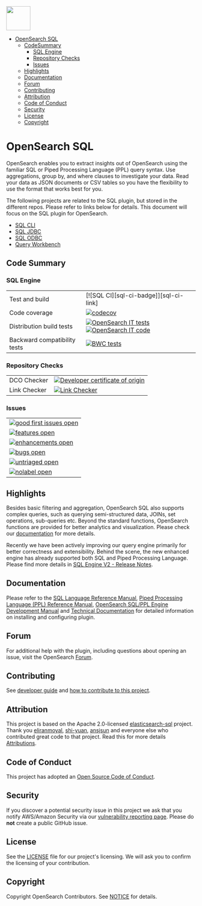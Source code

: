 <img src="https://opensearch.org/assets/brand/SVG/Logo/opensearch_logo_default.svg" height="64px"/>

- [OpenSearch SQL](#opensearch-sql)
  - [CodeSummary](#code-summary)
    - [SQL Engine](#sql-engine)
    - [Repository Checks](#repository-checks)
    - [Issues](#issues)
  - [Highlights](#highlights)
  - [Documentation](#documentation)
  - [Forum](#forum)
  - [Contributing](#contributing)
  - [Attribution](#attribution)
  - [Code of Conduct](#code-of-conduct)
  - [Security](#security)
  - [License](#license)
  - [Copyright](#copyright)

# OpenSearch SQL

OpenSearch enables you to extract insights out of OpenSearch using the familiar SQL or Piped Processing Language (PPL) query syntax. Use aggregations, group by, and where clauses to investigate your data. Read your data as JSON documents or CSV tables so you have the flexibility to use the format that works best for you.

The following projects are related to the SQL plugin, but stored in the different repos. Please refer to links below for details. This document will focus on the SQL plugin for OpenSearch.

- [SQL CLI](https://github.com/opensearch-project/sql-cli)
- [SQL JDBC](https://github.com/opensearch-project/sql-jdbc)
- [SQL ODBC](https://github.com/opensearch-project/sql-odbc)
- [Query Workbench](https://github.com/opensearch-project/dashboards-query-workbench)

## Code Summary

### SQL Engine

|                              |                                                                                                                                              |
| ---------------------------- | -------------------------------------------------------------------------------------------------------------------------------------------- |
| Test and build               | [![SQL CI][sql-ci-badge]][sql-ci-link]                                                        |
| Code coverage                | [![codecov][sql-codecov-badge]][sql-codecov-link]                                                                                         |
| Distribution build tests     | [![OpenSearch IT tests][opensearch-it-badge]][opensearch-it-link] [![OpenSearch IT code][opensearch-it-code-badge]][opensearch-it-code-link] |
| Backward compatibility tests | [![BWC tests][bwc-tests-badge]][bwc-tests-link]                                                                                              |

### Repository Checks

|              |                                                                 |
| ------------ | --------------------------------------------------------------- |
| DCO Checker  | [![Developer certificate of origin][dco-badge]][dco-badge-link] |
| Link Checker | [![Link Checker][link-check-badge]][link-check-link]            |

### Issues

|                                                                |
| -------------------------------------------------------------- |
| [![good first issues open][good-first-badge]][good-first-link] |
| [![features open][feature-badge]][feature-link]                |
| [![enhancements open][enhancement-badge]][enhancement-link]    |
| [![bugs open][bug-badge]][bug-link]                            |
| [![untriaged open][untriaged-badge]][untriaged-link]           |
| [![nolabel open][nolabel-badge]][nolabel-link]                 |

[dco-badge]: https://github.com/opensearch-project/sql/actions/workflows/dco.yml/badge.svg
[dco-badge-link]: https://github.com/opensearch-project/sql/actions/workflows/dco.yml
[link-check-badge]: https://github.com/opensearch-project/sql/actions/workflows/link-checker.yml/badge.svg
[link-check-link]: https://github.com/opensearch-project/sql/actions/workflows/link-checker.yml
[bwc-tests-badge]: https://img.shields.io/badge/BWC%20tests-in%20progress-yellow
[bwc-tests-link]: https://github.com/opensearch-project/sql/issues/193
[good-first-badge]: https://img.shields.io/github/issues/opensearch-project/sql/good%20first%20issue.svg
[good-first-link]: https://github.com/opensearch-project/sql/issues?q=is%3Aopen+is%3Aissue+label%3A%22good+first+issue%22+
[feature-badge]: https://img.shields.io/github/issues/opensearch-project/sql/feature.svg
[feature-link]: https://github.com/opensearch-project/sql/issues?q=is%3Aopen+is%3Aissue+label%3Afeature
[bug-badge]: https://img.shields.io/github/issues/opensearch-project/sql/bug.svg
[bug-link]: https://github.com/opensearch-project/sql/issues?q=is%3Aopen+is%3Aissue+label%3Abug+
[enhancement-badge]: https://img.shields.io/github/issues/opensearch-project/sql/enhancement.svg
[enhancement-link]: https://github.com/opensearch-project/sql/issues?q=is%3Aopen+is%3Aissue+label%3Aenhancement+
[untriaged-badge]: https://img.shields.io/github/issues/opensearch-project/sql/untriaged.svg
[untriaged-link]: https://github.com/opensearch-project/sql/issues?q=is%3Aopen+is%3Aissue+label%3Auntriaged+
[nolabel-badge]: https://img.shields.io/github/issues-search/opensearch-project/sql?color=yellow&label=no%20label%20issues&query=is%3Aopen%20is%3Aissue%20no%3Alabel
[nolabel-link]: https://github.com/opensearch-project/sql/issues?q=is%3Aopen+is%3Aissue+no%3Alabel+
[sql-codecov-badge]: https://codecov.io/gh/opensearch-project/sql/branch/main/graphs/badge.svg?flag=sql-engine
[sql-codecov-link]: https://codecov.io/gh/opensearch-project/sql
[opensearch-it-badge]: https://img.shields.io/badge/SQL%20IT%20tests-in%20progress-yellow
[opensearch-it-link]: https://github.com/opensearch-project/opensearch-build/issues/1124
[opensearch-it-code-badge]: https://img.shields.io/badge/SQL%20IT%20code-blue
[opensearch-it-code-link]: https://github.com/opensearch-project/sql/tree/main/integ-test

## Highlights

Besides basic filtering and aggregation, OpenSearch SQL also supports complex queries, such as querying semi-structured data, JOINs, set operations, sub-queries etc. Beyond the standard functions, OpenSearch functions are provided for better analytics and visualization. Please check our [documentation](#documentation) for more details.

Recently we have been actively improving our query engine primarily for better correctness and extensibility. Behind the scene, the new enhanced engine has already supported both SQL and Piped Processing Language. Please find more details in [SQL Engine V2 - Release Notes](./docs/dev/intro-v2-engine.md).

## Documentation

Please refer to the [SQL Language Reference Manual](./docs/user/index.rst), [Piped Processing Language (PPL) Reference Manual](./docs/user/ppl/index.rst), [OpenSearch SQL/PPL Engine Development Manual](./docs/dev/index.md) and [Technical Documentation](https://opensearch.org/docs/latest/search-plugins/sql/index/) for detailed information on installing and configuring plugin.

## Forum

For additional help with the plugin, including questions about opening an issue, visit the OpenSearch [Forum](https://forum.opensearch.org/c/plugins/sql/8).

## Contributing

See [developer guide](DEVELOPER_GUIDE.rst) and [how to contribute to this project](CONTRIBUTING.md).

## Attribution

This project is based on the Apache 2.0-licensed [elasticsearch-sql](https://github.com/NLPchina/elasticsearch-sql) project. Thank you [eliranmoyal](https://github.com/eliranmoyal), [shi-yuan](https://github.com/shi-yuan), [ansjsun](https://github.com/ansjsun) and everyone else who contributed great code to that project. Read this for more details [Attributions](./docs/attributions.md).

## Code of Conduct

This project has adopted an [Open Source Code of Conduct](./CODE_OF_CONDUCT.md).

## Security

If you discover a potential security issue in this project we ask that you notify AWS/Amazon Security via our [vulnerability reporting page](http://aws.amazon.com/security/vulnerability-reporting/). Please do **not** create a public GitHub issue.

## License

See the [LICENSE](./LICENSE.txt) file for our project's licensing. We will ask you to confirm the licensing of your contribution.

## Copyright

Copyright OpenSearch Contributors. See [NOTICE](./NOTICE) for details.
